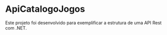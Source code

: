 # ApiCatalogoJogos
Este projeto foi desenvolvido para exemplificar a estrutura de uma API Rest com .NET.
